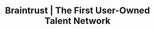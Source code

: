 ---
name: usebraintrust
host: usebraintrust.com
origin: https://usebraintrust.com
pathname: /
search: ''
href: https://usebraintrust.com/
title: Braintrust | The First User-Owned Talent Network
ogTitle: Braintrust | The First User-Owned Talent Network
twitterTitle: Braintrust | The First User-Owned Talent Network
description: >-
  Braintrust is the new model for how work gets done. We connect organizations
  with top technical talent to complete strategic projects and drive
  innovation. 
ogDescription: >-
  Braintrust is the new model for how work gets done. We connect organizations
  with top technical talent to complete strategic projects and drive
  innovation. 
image: ''
ogImage: ''
twitterImage: ''
keywords: ''

---